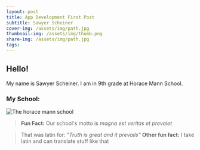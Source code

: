 ```yaml
---
layout: post
title: App Development First Post
subtitle: Sawyer Scheiner
cover-img: /assets/img/path.jpg
thumbnail-img: /assets/img/thumb.png
share-img: /assets/img/path.jpg
tags:
---
```


## Hello!
My name is Sawyer Scheiner. I am in 9th grade at Horace Mann School. 

### My School:
![The horace mann school](https://d13b2ieg84qqce.cloudfront.net/8bb75281ba1f5c160a69dd4ada81feb2cb89a105.jpg)

> **Fun Fact:** Our school's motto is _magna est veritas et prevalet_

> That was latin for: _"Truth is great and it prevails"_
**Other fun fact:** I take latin and can translate stuff like that
